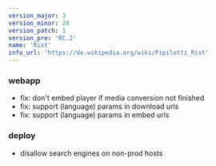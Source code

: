 ```yaml
---
version_major: 3
version_minor: 24
version_patch: 1
version_pre: 'RC.2'
name: 'Rist'
info_url: 'https://de.wikipedia.org/wiki/Pipilotti_Rist'
---
```


### webapp

- fix: don't embed player if media conversion not finished
- fix: support (language) params in download urls
- fix: support (language) params in embed urls

### deploy

- disallow search engines on non-prod hosts
